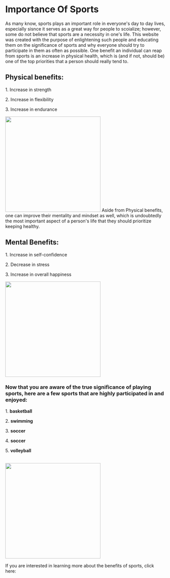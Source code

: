 <h1> Importance Of Sports </h1>
<p> As many know, sports plays an important role in everyone's day to day lives, especially sisnce it serves as a great way for people to scoialize; however, some do not believe that sports are a necessity in one's life. This website was created with the purpose of enlightening such people and educating them on the significance of sports and why everyone should try to participate in them as often as possible. One benefit an individual can reap from sports is an increase in physical health, which is (and if not, should be) one of the top priorities that a person should really tend to. 
<h2> Physical benefits: </h2>
<p> 1. Increase in strength </p>
<p> 2. Increase in flexibility </p>
<p> 3. Increase in endurance </p>
<img src="https://encrypted-tbn0.gstatic.com/images?q=tbn:ANd9GcRtGaVbNsQx9cWajUIVSAzDaLB4ZSco8a9gyw&usqp=CAU" width="300"> 
Aside from Physical benefits, one can improve their mentality and mindset as well, which is undoubtedly the most important aspect of a person's life that they should prioritize keeping healthy. 
<h2> Mental Benefits: </h2> 
<p> 1. Increase in self-confidence </p>
<p> 2. Decrease in stress </p>
<p> 3. Increase in overall happiness </p>
<img src="https://i.ytimg.com/vi/B2B94bBUB_I/maxresdefault.jpg" width="300"> 
<h3> Now that you are aware of the true significance of playing sports, here are a few sports that are highly participated in and enjoyed: </h4>
<p> 1. <strong> basketball </strong> </p>
<p> 2. <strong> swimming </strong> </p>
<p> 3. <strong> soccer </strong> </p>
<p> 4. <strong> soccer </strong> </p>
<p> 5. <strong> volleyball </strong> </p> <br>
<img src="https://uploads-ssl.webflow.com/617b224ba2374548fcc039ba/617b224ba237453ce1c0409b_hpfulq-1234-1024x512.jpg" width="300"> 
<p> If you are interested in learning more about the benefits of sports, click here: </p>
